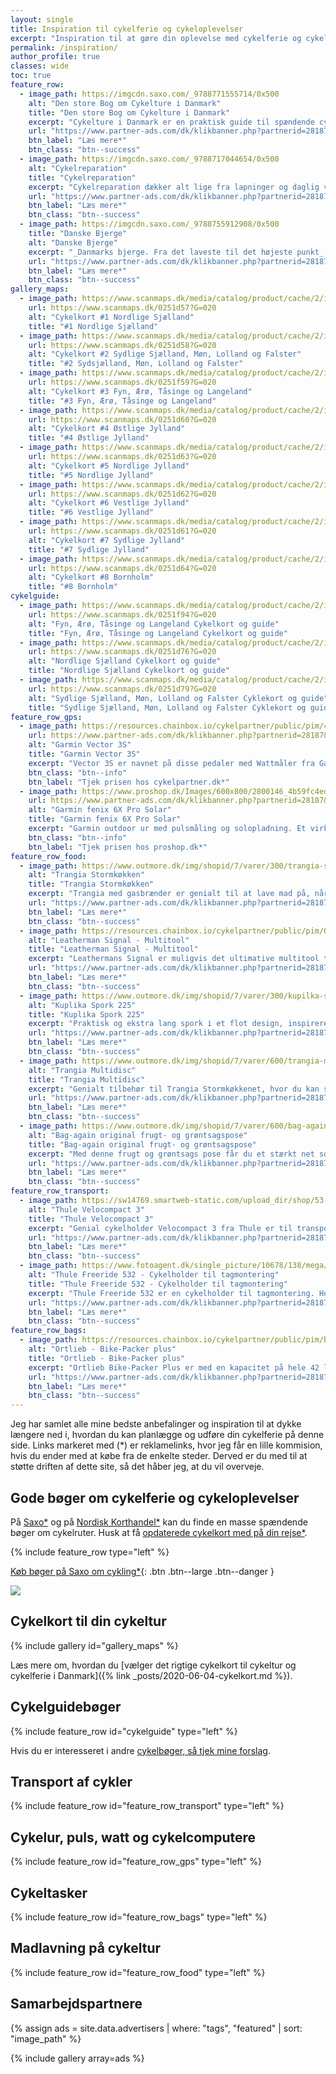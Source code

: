 ```yaml
---
layout: single
title: Inspiration til cykelferie og cykeloplevelser
excerpt: "Inspiration til at gøre din oplevelse med cykelferie og cykeloplevelser i Danmark endnu bedre."
permalink: /inspiration/
author_profile: true
classes: wide
toc: true
feature_row:
  - image_path: https://imgcdn.saxo.com/_9788771555714/0x500
    alt: "Den store Bog om Cykelture i Danmark"
    title: "Den store Bog om Cykelture i Danmark"
    excerpt: "Cykelture i Danmark er en praktisk guide til spændende cykelture i hele landet. Bogen gennemgår de bedste cykelture, fordelt på alle landsdele og med beskrivelser af, hvad man ser undervejs. Der er både cykelture for hele familien og lidt mere udfordrende ture for cykelentusiasten."
    url: "https://www.partner-ads.com/dk/klikbanner.php?partnerid=28187&bannerid=43264&htmlurl=https://www.saxo.com/dk/den-store-bog-om-cykelture-i-danmark_helle-midtgaardjesper-poerksen_indbundet_9788771555714"
    btn_label: "Læs mere*"
    btn_class: "btn--success"
  - image_path: https://imgcdn.saxo.com/_9788717044654/0x500
    alt: "Cykelreparation"
    title: "Cykelreparation"
    excerpt: "Cykelreparation dækker alt lige fra lapninger og daglig vedligeholdelse til avancerede teknikker til hjulopretning og justering af gear eller bremser på din mountainbike."
    url: "https://www.partner-ads.com/dk/klikbanner.php?partnerid=28187&bannerid=43264&htmlurl=https://www.saxo.com/dk/cykelreparation_per-henrik-brask_indbundet_9788717044654"
    btn_label: "Læs mere*"
    btn_class: "btn--success"
  - image_path: https://imgcdn.saxo.com/_9788755912908/0x500
    title: "Danske Bjerge"
    alt: "Danske Bjerge"
    excerpt: "_Danmarks bjerge. Fra det laveste til det højeste punkt_ er en utrolig flot og oplysende bog med over 500 farverige fotos. Bogen giver en indsigt i landets 117 bjerge, fra Harehøj på 3 meter til Danmarks højeste punkt, Møllehøj. Hvert bjerg er beskrevet med historiske oplysninger, fakta og lokale anekdoter, som gør bogen hyggelig, underholdende oplysende at læse i."
    url: "https://www.partner-ads.com/dk/klikbanner.php?partnerid=28187&bannerid=43262&htmlurl=https://www.saxo.com/dk/danmarks-bjerge_roger-pihl_haeftet_9788755912908"
    btn_label: "Læs mere*"
    btn_class: "btn--success"
gallery_maps:
  - image_path: https://www.scanmaps.dk/media/catalog/product/cache/2/image/650x650/9df78eab33525d08d6e5fb8d27136e95/c/y/cykelkort_forside_v2_nordlige_sj_lland_1.jpg
    url: https://www.scanmaps.dk/0251d57?G=020
    alt: "Cykelkort #1 Nordlige Sjælland"
    title: "#1 Nordlige Sjælland"
  - image_path: https://www.scanmaps.dk/media/catalog/product/cache/2/image/650x650/9df78eab33525d08d6e5fb8d27136e95/c/y/cykelkort_forside_v2_sydlige_sj_lland_1.jpg
    url: https://www.scanmaps.dk/0251d58?G=020
    alt: "Cykelkort #2 Sydlige Sjælland, Møn, Lolland og Falster"
    title: "#2 Sydsjælland, Møn, Lolland og Falster"
  - image_path: https://www.scanmaps.dk/media/catalog/product/cache/2/image/650x650/9df78eab33525d08d6e5fb8d27136e95/c/y/cykelkort_forside_v2_fyn_small.jpg
    url: https://www.scanmaps.dk/0251f59?G=020
    alt: "Cykelkort #3 Fyn, Ærø, Tåsinge og Langeland"
    title: "#3 Fyn, Ærø, Tåsinge og Langeland"
  - image_path: https://www.scanmaps.dk/media/catalog/product/cache/2/image/650x650/9df78eab33525d08d6e5fb8d27136e95/_/s/_stlige_jylland_forside.jpg
    url: https://www.scanmaps.dk/0251d60?G=020
    alt: "Cykelkort #4 Østlige Jylland"
    title: "#4 Østlige Jylland"
  - image_path: https://www.scanmaps.dk/media/catalog/product/cache/2/image/650x650/9df78eab33525d08d6e5fb8d27136e95/c/y/cykelkort_forside_nordlige_jylland.jpg
    url: https://www.scanmaps.dk/0251d63?G=020
    alt: "Cykelkort #5 Nordlige Jylland"
    title: "#5 Nordlige Jylland"
  - image_path: https://www.scanmaps.dk/media/catalog/product/cache/2/image/650x650/9df78eab33525d08d6e5fb8d27136e95/c/y/cykelkort_forside_vestlige_jylland.jpg
    url: https://www.scanmaps.dk/0251d62?G=020
    alt: "Cykelkort #6 Vestlige Jylland"
    title: "#6 Vestlige Jylland"
  - image_path: https://www.scanmaps.dk/media/catalog/product/cache/2/image/650x650/9df78eab33525d08d6e5fb8d27136e95/c/y/cykelkort_forside_sydlige_jylland.jpg
    url: https://www.scanmaps.dk/0251d61?G=020
    alt: "Cykelkort #7 Sydlige Jylland"
    title: "#7 Sydlige Jylland"
  - image_path: https://www.scanmaps.dk/media/catalog/product/cache/2/image/650x650/9df78eab33525d08d6e5fb8d27136e95/c/y/cykelkort_forside_bornholm.jpg
    url: https://www.scanmaps.dk/0251d64?G=020
    alt: "Cykelkort #8 Bornholm"
    title: "#8 Bornholm"
cykelguide:
  - image_path: https://www.scanmaps.dk/media/catalog/product/cache/2/image/650x650/9df78eab33525d08d6e5fb8d27136e95/0/2/0251f94.jpg
    url: https://www.scanmaps.dk/0251f94?G=020
    alt: "Fyn, Ærø, Tåsinge og Langeland Cykelkort og guide"
    title: "Fyn, Ærø, Tåsinge og Langeland Cykelkort og guide"
  - image_path: https://www.scanmaps.dk/media/catalog/product/cache/2/image/650x650/9df78eab33525d08d6e5fb8d27136e95/c/y/cykelkorth_fte_forside_nordlige_sj_lland.jpg
    url: https://www.scanmaps.dk/0251d76?G=020
    alt: "Nordlige Sjælland Cykelkort og guide"
    title: "Nordlige Sjælland Cykelkort og guide"
  - image_path: https://www.scanmaps.dk/media/catalog/product/cache/2/image/650x650/9df78eab33525d08d6e5fb8d27136e95/c/y/cykelkort_cykelguide_og_kort_omslag_-_sydlige_sj_lland_forside.jpg
    url: https://www.scanmaps.dk/0251d79?G=020
    alt: "Sydlige Sjælland, Møn, Lolland og Falster Cyklekort og guide"
    title: "Sydlige Sjælland, Møn, Lolland og Falster Cyklekort og guide"
feature_row_gps:
  - image_path: https://resources.chainbox.io/cykelpartner/public/pim/40d2f2ad-f4c7-4aa9-b7c2-a6aa2b2b53a3/010-01787-01_A_default.jpg
    url: https://www.partner-ads.com/dk/klikbanner.php?partnerid=28187&bannerid=16446&htmlurl=https://www.cykelpartner.dk/pedaler-til-racercykler/garmin-vector-3s---pedaler-med-watt-maaling---enkelt-sensor
    alt: "Garmin Vector 3S"
    title: "Garmin Vector 3S"
    excerpt: "Vector 3S er navnet på disse pedaler med Wattmåler fra Garmin, som måler effekten på venstre pedal, samt registrerer kadence og total effekt."
    btn_class: "btn--info"
    btn_label: "Tjek prisen hos cykelpartner.dk*"
  - image_path: https://www.proshop.dk/Images/600x800/2800146_4b59fc4eda4b.jpg
    url: https://www.partner-ads.com/dk/klikbanner.php?partnerid=28187&bannerid=67757&htmlurl=https://www.proshop.dk/Smartwatch-Sportsur-Aktivitetstracker/Garmin-fenix-6X-Pro-Solar-Titanium-blackgrey/2800146
    alt: "Garmin fenix 6X Pro Solar"
    title: "Garmin fenix 6X Pro Solar"
    excerpt: "Garmin outdoor ur med pulsmåling og solopladning. Et virkelig fedt ur, hvor du også kan have musik på uret."
    btn_class: "btn--info"
    btn_label: "Tjek prisen hos proshop.dk*"
feature_row_food:
  - image_path: https://www.outmore.dk/img/shopid/7/varer/300/trangia-stormkok-25-5ul-m-gasbr-7315081472558-50-1255.jpg
    alt: "Trangia Stormkøkken"
    title: "Trangia Stormkøkken"
    excerpt: "Trangia med gasbrænder er genialt til at lave mad på, når du er på farten."
    url: "https://www.partner-ads.com/dk/klikbanner.php?partnerid=28187&bannerid=44269&htmlurl=https://www.outmore.dk/trangia-stormkok-25-5ul-m-gasbr"
    btn_label: "Læs mere*"
    btn_class: "btn--success"
  - image_path: https://resources.chainbox.io/cykelpartner/public/pim/01f430a0-545d-4ed9-8489-3b282d6cb461/832265_A_default.jpg
    alt: "Leatherman Signal - Multitool"
    title: "Leatherman Signal - Multitool"
    excerpt: "Leathermans Signal er muligvis det ultimative multitool til outdoor-brug. Her er alle de værktøjer du kan få brug for, og de er alle i absolut topkvalitet. Du kan bl.a. save, skære, file, rive og skrue dig ud af en nødsituation. F.eks er multiværktøjets mombiblad med bølgeskær godt til at skære liner og snører."
    url: "https://www.partner-ads.com/dk/klikbanner.php?partnerid=28187&bannerid=16446&htmlurl=https://www.cykelpartner.dk/multitools/leatherman-signal---multitool---19-funktioner---sortrustfri"
    btn_label: "Læs mere*"
    btn_class: "btn--success"
  - image_path: https://www.outmore.dk/img/shopid/7/varer/300/kupilka-spork-225-6430014977021-6430014977021-3002002k.jpg
    alt: "Kuplika Spork 225"
    title: "Kuplika Spork 225"
    excerpt: "Praktisk og ekstra lang spork i et flot design, inspireret af klassisk snitteteknik og et lækkert, miljøvenligt materiale. Det eneste stykke bestik, du behøver på tur."
    url: "https://www.partner-ads.com/dk/klikbanner.php?partnerid=28187&bannerid=52894&htmlurl=https://www.friluftsland.dk/product/view/39211"
    btn_label: "Læs mere*"
    btn_class: "btn--success"
  - image_path: https://www.outmore.dk/img/shopid/7/varer/600/trangia-multidisc-27-7315086027098-50-5010.jpg
    alt: "Trangia Multidisc"
    title: "Trangia Multidisc"
    excerpt: "Genialt tilbehør til Trangia Stormkøkkenet, hvor du kan si vand fra, bruge det som spækbræt, tallerken eller bare som et ekstra låg."
    url: "https://www.partner-ads.com/dk/klikbanner.php?partnerid=28187&bannerid=44269&htmlurl=https://www.outmore.dk/trangia-multidisc-27"
    btn_label: "Læs mere*"
    btn_class: "btn--success"
  - image_path: https://www.outmore.dk/img/shopid/7/varer/600/bag-again-original-frugt-og-groentsagspose-l-38-x-30-cm-8719326077444-euba5005-8283-01.jpg
    alt: "Bag-again original frugt- og grøntsagspose"
    title: "Bag-again original frugt- og grøntsagspose"
    excerpt: "Med denne frugt og grøntsags pose får du et stærkt net som er velegnet til at tage med, når du køber frugt og grønt. På den måde er du med til at spare miljøet for engangs plastikposer og du gør emballagefri shopping nemmere."
    url: "https://www.partner-ads.com/dk/klikbanner.php?partnerid=28187&bannerid=44269&htmlurl=https://www.outmore.dk/bag-again-original-frugt-og-groentsagspose-l-38-x-30-cm"
    btn_label: "Læs mere*"
    btn_class: "btn--success"
feature_row_transport:
  - image_path: https://sw14769.smartweb-static.com/upload_dir/shop/53-926001_A.jpg
    alt: "Thule Velocompact 3"
    title: "Thule Velocompact 3"
    excerpt: "Genial cykelholder Velocompact 3 fra Thule er til transport af 3 cykler. (Kan udvides til 4 cykler). Holderen er til montering på anhængertræk og passer til alle cykler."
    url: "https://www.partner-ads.com/dk/klikbanner.php?partnerid=28187&bannerid=68828&htmlurl=https://www.danskautoudstyr.dk/shop/18-transportudstyr/832-thule-velocompact---cykelholder-til-3-cykler---13-polet/"
    btn_label: "Læs mere*"
    btn_class: "btn--success"
  - image_path: https://www.fotoagent.dk/single_picture/10678/138/mega/532000_main_sized_900x600(2).jpg
    alt: "Thule Freeride 532 - Cykelholder til tagmontering"
    title: "Thule Freeride 532 - Cykelholder til tagmontering"
    excerpt: "Thule Freeride 532 er en cykelholder til tagmontering. Holderen har plads til en enkelt cykel. Virkelig let at bruge."
    url: "https://www.partner-ads.com/dk/klikbanner.php?partnerid=28187&bannerid=59734&htmlurl=https://www.cykler.dk/thule-freeride-532.aspx"
    btn_label: "Læs mere*"
    btn_class: "btn--success"
feature_row_bags:
  - image_path: https://resources.chainbox.io/cykelpartner/public/pim/b054154f-40aa-4a29-b6e3-9c217a467040/OF2703_B_default.jpg
    alt: "Ortlieb - Bike-Packer plus"
    title: "Ortlieb - Bike-Packer plus"
    excerpt: "Ortlieb Bike-Packer Plus er med en kapacitet på hele 42 liter, det ideelle sæt tasker til cykelferien og længere turer. Cykeltaskerne er fremstillet i det slidstærke condura, der udover at sikre taskerne en uovertruffen holdbarhed, samtidig også sørger for at taskerne er støv- og vandtætte."
    url: "https://www.partner-ads.com/dk/klikbanner.php?partnerid=28187&bannerid=16446&htmlurl=https://www.cykelpartner.dk/cykeltasker-til-bag/ortlieb---bike-packer-plus---blaa-2-x-21-liter"
    btn_label: "Læs mere*"
    btn_class: "btn--success"
---
```


Jeg har samlet alle mine bedste anbefalinger og inspiration til at dykke længere ned i, hvordan du kan planlægge og udføre din cykelferie på denne side. Links markeret med (*) er reklamelinks, hvor jeg får en lille kommision, hvis du ender med at købe fra de enkelte steder. Derved er du med til at støtte driften af dette site, så det håber jeg, at du vil overveje.

## Gode bøger om cykelferie og cykeloplevelser

På [Saxo\*](https://www.partner-ads.com/dk/klikbanner.php?partnerid=28187&bannerid=43264&htmlurl=https://www.saxo.com/dk/products/search?query=cykelruter) og på [Nordisk Korthandel\*](https://www.scanmaps.dk/?G=020) kan du finde en masse spændende bøger om cykelruter. Husk at få [opdaterede cykelkort med på din rejse\*](https://www.scanmaps.dk/cykel.html?G=020).

{% include feature_row type="left" %}

[Køb bøger på Saxo om cykling\*](https://www.partner-ads.com/dk/klikbanner.php?partnerid=28187&bannerid=43264&htmlurl=https://www.saxo.com/dk/products/search?query=cykling){: .btn .btn--large .btn--danger }

<a href="https://www.partner-ads.com/dk/klikbanner.php?partnerid=28187&bannerid=43262" target="_blank" rel="nofollow noopener"> <img src="https://www.partner-ads.com/dk/visbanner.php?partnerid=28187&bannerid=43262" border="0"></a>

## Cykelkort til din cykeltur

{% include gallery id="gallery_maps" %}

Læs mere om, hvordan du [vælger det rigtige cykelkort til cykeltur og cykelferie i Danmark]({% link _posts/2020-06-04-cykelkort.md %}).

## Cykelguidebøger

{% include feature_row id="cykelguide" type="left" %}

Hvis du er interesseret i andre [cykelbøger, så tjek mine forslag](/cykelboeger-bedste-boeger-om-cykling/).

## Transport af cykler

{% include feature_row id="feature_row_transport" type="left" %}

## Cykelur, puls, watt og cykelcomputere

{% include feature_row id="feature_row_gps" type="left" %}

## Cykeltasker

{% include feature_row id="feature_row_bags" type="left" %}

## Madlavning på cykeltur

{% include feature_row id="feature_row_food" type="left" %}

## Samarbejdspartnere

{% assign ads = site.data.advertisers | where: "tags", "featured" | sort: "image_path" %}

{% include gallery array=ads %}
